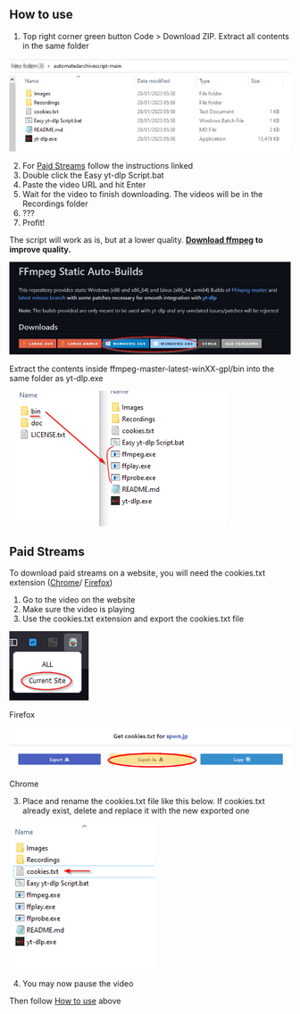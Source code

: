 ## How to use

1. Top right corner green button Code > Download ZIP. Extract all contents in the same folder

![Folder Example](Images/folderexample.png)

2. For [Paid Streams](#Paid-Streams) follow the instructions linked
2. Double click the Easy yt-dlp Script.bat
3. Paste the video URL and hit Enter
4. Wait for the video to finish downloading. The videos will be in the Recordings folder
5. ???
6. Profit!

The script will work as is, but at a lower quality. **[Download ffmpeg](https://github.com/yt-dlp/FFmpeg-Builds#ffmpeg-static-auto-builds) to improve quality.**

![Download link](Images/downloadlink.jpg)

Extract the contents inside ffmpeg-master-latest-winXX-gpl/bin into the same folder as yt-dlp.exe

![Extraction path](Images/extractionpath2.png)

## Paid Streams

To download paid streams on a website, you will need the cookies.txt extension ([Chrome](https://chrome.google.com/webstore/detail/get-cookiestxt/bgaddhkoddajcdgocldbbfleckgcbcid)/ [Firefox](https://addons.mozilla.org/en-US/firefox/addon/cookies-txt/))

1. Go to the video on the website
2. Make sure the video is playing
3. Use the cookies.txt extension and export the cookies.txt file

![firefox cookies export](Images/firefoxcookiesexample.png)

Firefox

![chrome cookies export](Images/chromecookiesexample.png)

Chrome

3. Place and rename the cookies.txt file like this below. If cookies.txt already exist, delete and replace it with the new exported one

![cookies path](Images/cookiespath2.png)

4. You may now pause the video

Then follow [How to use](#How-to-use) above
